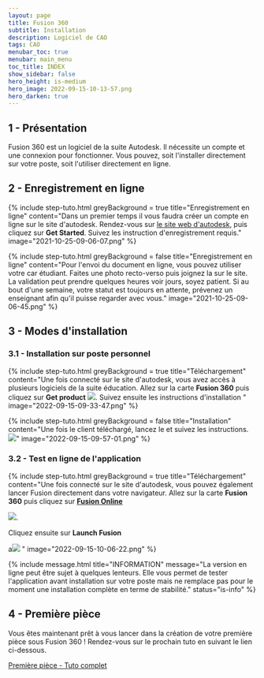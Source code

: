 ```yaml
---
layout: page
title: Fusion 360
subtitle: Installation
description: Logiciel de CAO
tags: CAO
menubar_toc: true
menubar: main_menu
toc_title: INDEX
show_sidebar: false
hero_height: is-medium
hero_image: 2022-09-15-10-13-57.png
hero_darken: true
---
```


## 1 - Présentation

Fusion 360 est un logiciel de la suite Autodesk. Il nécessite un compte et une connexion pour fonctionner. Vous pouvez, soit l'installer directement sur votre poste, soit l'utiliser directement en ligne.

## 2 - Enregistrement en ligne

{% include step-tuto.html 
greyBackground = true
title="Enregistrement en ligne"
content="Dans un premier temps il vous faudra créer un compte en ligne sur le site d'autodesk. Rendez-vous sur [le site web d'autodesk](https://www.autodesk.com/education/edu-software), puis cliquez sur **Get Started**.
Suivez les instruction d'enregistrement requis." 
image="2021-10-25-09-06-07.png" %}

{% include step-tuto.html 
greyBackground = false
title="Enregistrement en ligne"
content="Pour l'envoi du document en ligne, vous pouvez utiliser votre car étudiant. Faites une photo recto-verso puis joignez la sur le site. La validation peut prendre quelques heures voir jours, soyez patient. Si au bout d'une semaine, votre statut est toujours en attente, prévenez un enseignant afin qu'il puisse regarder avec vous." 
image="2021-10-25-09-06-45.png" %}

## 3 - Modes d'installation

### 3.1 - Installation sur poste personnel

{% include step-tuto.html 
greyBackground = true
title="Téléchargement"
content="Une fois connecté sur le site d'autodesk, vous avez accès à plusieurs logiciels de la suite éducation. Allez sur la carte **Fusion 360** puis cliquez sur **Get product** ![](2022-09-15-09-53-41.png).
Suivez ensuite les instructions d'installation " 
image="2022-09-15-09-33-47.png" %}

{% include step-tuto.html 
greyBackground = false
title="Installation"
content="Une fois le client téléchargé, lancez le et suivez les instructions. 
![](2022-09-15-09-57-56.png)" 
image="2022-09-15-09-57-01.png" %}

### 3.2 - Test en ligne de l'application

{% include step-tuto.html 
greyBackground = true
title="Téléchargement"
content="Une fois connecté sur le site d'autodesk, vous pouvez également lancer Fusion directement dans votre navigateur. Allez sur la carte **Fusion 360** puis cliquez sur **[Fusion Online](https://fusion.online.autodesk.com)** 

![](2022-09-15-10-03-25.png).

Cliquez ensuite sur **Launch Fusion** 

a![](2022-09-15-10-05-19.png)
" 
image="2022-09-15-10-06-22.png" %}

{% include message.html 
title="INFORMATION"
message="La version en ligne peut être sujet à quelques lenteurs. Elle vous permet de tester l'application avant installation sur votre poste mais ne remplace pas pour le moment une installation complète en terme de stabilité." 
status="is-info" %}

## 4 - Première pièce

Vous êtes maintenant prêt à vous lancer dans la création de votre première pièce sous Fusion 360 ! Rendez-vous sur le prochain tuto en suivant le lien ci-dessous.

<a href="../fusion-premiere-piece" class="button is-info is-rounded is-medium">
    <span class="icon">
      <i class="fas fa-wave-square"></i>
    </span>
    <span>Première pièce - Tuto complet</span>
</a>